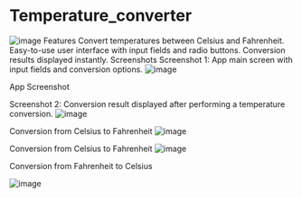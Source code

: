# Temperature_converter
![image](https://github.com/Venu-Palumari/Temperature_converter/assets/119401544/2a954030-cf12-4d7e-b395-e4e86a880bc9)
Features
Convert temperatures between Celsius and Fahrenheit.
Easy-to-use user interface with input fields and radio buttons.
Conversion results displayed instantly.
Screenshots
Screenshot 1: App main screen with input fields and conversion options.
![image](https://github.com/Venu-Palumari/Temperature_converter/assets/119401544/53515c1b-2e76-41fb-be82-89511adcd5b0)

App Screenshot

Screenshot 2: Conversion result displayed after performing a temperature conversion.
![image](https://github.com/Venu-Palumari/Temperature_converter/assets/119401544/d1826340-b5f8-4f61-a1b3-f40d8dcfe784)

Conversion from Celsius to Fahrenheit
![image](https://github.com/Venu-Palumari/Temperature_converter/assets/119401544/2b07a159-1dab-4d41-a935-142287bcc33a)

Conversion from Celsius to Fahrenheit
![image](https://github.com/Venu-Palumari/Temperature_converter/assets/119401544/094a3721-debc-4d67-b40d-1e69326c0ab9)

Conversion from Fahrenheit to Celsius

![image](https://github.com/Venu-Palumari/Temperature_converter/assets/119401544/6a598249-37a9-4584-a7f7-f36d83597ac5)
